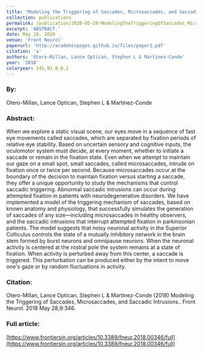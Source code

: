 ```yaml
---
title: "Modeling the Triggering of Saccades, Microsaccades, and Saccadic Intrusions."
collection: publications
permalink: /publication/2020-05-28-ModelingTheTriggeringOfSaccades_Microsaccades_AndSaccadicIntrus
excerpt: 'ABSTRACT.'
date: May 28, 2020
venue: 'Front Neurol'
paperurl: 'http://academicpages.github.io/files/paper1.pdf'
citation: 'a'
authors: 'Otero-Millan, Lance Optican, Stephen L & Martinez-Conde'
year: '2018'
coloryear: 245,93,0,0.2
---
```


### By: 
Otero-Millan, Lance Optican, Stephen L & Martinez-Conde

### Abstract: 
When we explore a static visual scene, our eyes move in a sequence of fast eye movements called saccades, which are separated by fixation periods of relative eye stability. Based on uncertain sensory and cognitive inputs, the oculomotor system must decide, at every moment, whether to initiate a saccade or remain in the fixation state. Even when we attempt to maintain our gaze on a small spot, small saccades, called microsaccades, intrude on fixation once or twice per second. Because microsaccades occur at the boundary of the decision to maintain fixation versus starting a saccade, they offer a unique opportunity to study the mechanisms that control saccadic triggering. Abnormal saccadic intrusions can occur during attempted fixation in patients with neurodegenerative disorders. We have implemented a model of the triggering mechanism of saccades, based on known anatomy and physiology, that successfully simulates the generation of saccades of any size—including microsaccades in healthy observers, and the saccadic intrusions that interrupt attempted fixation in parkinsonian patients. The model suggests that noisy neuronal activity in the Superior Colliculus controls the state of a mutually inhibitory network in the brain stem formed by burst neurons and omnipause neurons. When the neuronal activity is centered at the rostral pole the system remains at a state of fixation. When activity is perturbed away from this center, a saccade is triggered. This perturbation can be produced either by the intent to move one's gaze or by random fluctuations in activity.

### Citation: 
Otero-Millan, Lance Optican, Stephen L & Martinez-Conde (2018) Modeling the Triggering of Saccades, Microsaccades, and Saccadic Intrusions.. Front Neurol. 2018 May 28;9:346. 

### Full article: 
[https://www.frontiersin.org/articles/10.3389/fneur.2018.00346/full](https://www.frontiersin.org/articles/10.3389/fneur.2018.00346/full)
